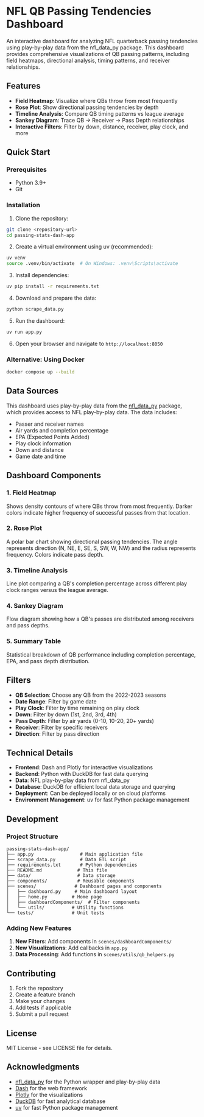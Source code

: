 # NFL QB Passing Tendencies Dashboard

An interactive dashboard for analyzing NFL quarterback passing tendencies using play-by-play data from the nfl_data_py package. This dashboard provides comprehensive visualizations of QB passing patterns, including field heatmaps, directional analysis, timing patterns, and receiver relationships.

## Features

- **Field Heatmap**: Visualize where QBs throw from most frequently
- **Rose Plot**: Show directional passing tendencies by depth
- **Timeline Analysis**: Compare QB timing patterns vs league average
- **Sankey Diagram**: Trace QB → Receiver → Pass Depth relationships
- **Interactive Filters**: Filter by down, distance, receiver, play clock, and more

## Quick Start

### Prerequisites

- Python 3.9+
- Git

### Installation

1. Clone the repository:
```bash
git clone <repository-url>
cd passing-stats-dash-app
```

2. Create a virtual environment using uv (recommended):
```bash
uv venv
source .venv/bin/activate  # On Windows: .venv\Scripts\activate
```

3. Install dependencies:
```bash
uv pip install -r requirements.txt
```

4. Download and prepare the data:
```bash
python scrape_data.py
```

5. Run the dashboard:
```bash
uv run app.py
```

6. Open your browser and navigate to `http://localhost:8050`

### Alternative: Using Docker

```bash
docker compose up --build
```

## Data Sources

This dashboard uses play-by-play data from the [nfl_data_py](https://github.com/cooperdff/nfl_data_py) package, which provides access to NFL play-by-play data. The data includes:

- Passer and receiver names
- Air yards and completion percentage
- EPA (Expected Points Added)
- Play clock information
- Down and distance
- Game date and time

## Dashboard Components

### 1. Field Heatmap
Shows density contours of where QBs throw from most frequently. Darker colors indicate higher frequency of successful passes from that location.

### 2. Rose Plot
A polar bar chart showing directional passing tendencies. The angle represents direction (N, NE, E, SE, S, SW, W, NW) and the radius represents frequency. Colors indicate pass depth.

### 3. Timeline Analysis
Line plot comparing a QB's completion percentage across different play clock ranges versus the league average.

### 4. Sankey Diagram
Flow diagram showing how a QB's passes are distributed among receivers and pass depths.

### 5. Summary Table
Statistical breakdown of QB performance including completion percentage, EPA, and pass depth distribution.

## Filters

- **QB Selection**: Choose any QB from the 2022-2023 seasons
- **Date Range**: Filter by game date
- **Play Clock**: Filter by time remaining on play clock
- **Down**: Filter by down (1st, 2nd, 3rd, 4th)
- **Pass Depth**: Filter by air yards (0-10, 10-20, 20+ yards)
- **Receiver**: Filter by specific receivers
- **Direction**: Filter by pass direction

## Technical Details

- **Frontend**: Dash and Plotly for interactive visualizations
- **Backend**: Python with DuckDB for fast data querying
- **Data**: NFL play-by-play data from nfl_data_py
- **Database**: DuckDB for efficient local data storage and querying
- **Deployment**: Can be deployed locally or on cloud platforms
- **Environment Management**: uv for fast Python package management

## Development

### Project Structure
```
passing-stats-dash-app/
├── app.py                 # Main application file
├── scrape_data.py         # Data ETL script
├── requirements.txt       # Python dependencies
├── README.md             # This file
├── data/                 # Data storage
├── components/           # Reusable components
├── scenes/              # Dashboard pages and components
│   ├── dashboard.py     # Main dashboard layout
│   ├── home.py         # Home page
│   ├── dashboardComponents/  # Filter components
│   └── utils/          # Utility functions
└── tests/              # Unit tests
```

### Adding New Features

1. **New Filters**: Add components in `scenes/dashboardComponents/`
2. **New Visualizations**: Add callbacks in `app.py`
3. **Data Processing**: Add functions in `scenes/utils/qb_helpers.py`

## Contributing

1. Fork the repository
2. Create a feature branch
3. Make your changes
4. Add tests if applicable
5. Submit a pull request

## License

MIT License - see LICENSE file for details.

## Acknowledgments

- [nfl_data_py](https://github.com/cooperdff/nfl_data_py) for the Python wrapper and play-by-play data
- [Dash](https://dash.plotly.com/) for the web framework
- [Plotly](https://plotly.com/) for the visualizations
- [DuckDB](https://duckdb.org/) for fast analytical database
- [uv](https://github.com/astral-sh/uv) for fast Python package management 